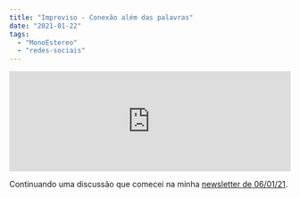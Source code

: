 ```yaml
---
title: "Improviso - Conexão além das palavras"
date: "2021-01-22"
tags: 
  - "MonoEstereo"
  - "redes-sociais"
---
```


<iframe src="https://anchor.fm/MonoEstéreo/embed/episodes/Improviso---Conexo-alm-das-palavras-eom0l2" height="180px" width="100%" frameborder="0" scrolling="no" style="width:100%; height:180px;"></iframe>

Continuando uma discussão que comecei na minha [newsletter de 06/01/21](https://mailchi.mp/2cd312cb7f82/a-obsesso-da-comunicao).
